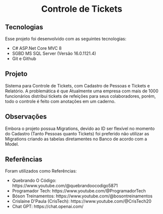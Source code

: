 <h1 align="center"> Controle de Tickets </h1>


## Tecnologias
Esse projeto foi desenvolvido com as seguintes tecnologias:
<ul dir="auto">
<li>C# ASP.Net Core MVC 8</li>
<li>SGBD MS SQL Server (Versão 16.0.1121.4)</li>
<li>Git e Github</li>
</ul>


## Projeto
Sistema para Controle de Tickets, com Cadastro de Pessoas e Tickets e Relatório. A problemática é que Atualmente uma empresa com mais de 1000 funcionários distribui tickets de refeições para seus colaboradores, porém, todo o controle é feito com anotações em um caderno.


## Observações
Embora o projeto possua Migrations, devido ao ID ser flexível no momento do Cadastro (Tanto Pessoas quanto Tickets) foi preferido não utilizar as Migrations criando as tabelas diretamentes no Banco de acordo com a Model.


## Referências
Foram utilizados como Referências:
<ul dir="auto">
<li>Quebrando O Código: https://www.youtube.com/@quebrandoocodigo5871</li>
<li>Programador Tech: https://www.youtube.com/@ProgramadorTech</li>
<li>Bóson Treinamentos: https://www.youtube.com/@bosontreinamentos</li>
<li>Crislaine D'Paula (CrisTech): https://www.youtube.com/@CrisTech20</li>
<li>Chat GPT: https://chat.openai.com/</li>
</ul>
